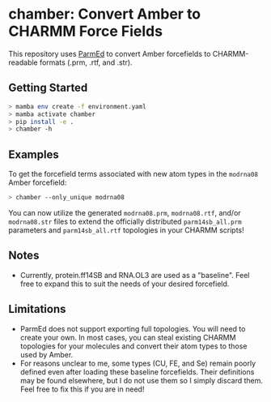 # chamber: Convert Amber to CHARMM Force Fields

This repository uses [ParmEd](https://github.com/parmed/parmed) to convert Amber forcefields to CHARMM-readable formats (.prm, .rtf, and .str).

## Getting Started

``` bash
> mamba env create -f environment.yaml
> mamba activate chamber
> pip install -e .
> chamber -h
```


## Examples

To get the forcefield terms associated with new atom types in the `modrna08` Amber forcefield:

```bash
> chamber --only_unique modrna08
```

You can now utilize the generated `modrna08.prm`, `modrna08.rtf`, and/or `modrna08.str` files to extend the officially distributed `parm14sb_all.prm` parameters and `parm14sb_all.rtf` topologies in your CHARMM scripts!

## Notes

- Currently, protein.ff14SB and RNA.OL3 are used as a "baseline".  Feel free to expand this to suit the needs of your desired forcefield.

## Limitations

- ParmEd does not support exporting full topologies.  You will need to create your own.  In most cases, you can steal existing CHARMM topologies for your molecules and convert their atom types to those used by Amber.
- For reasons unclear to me, some types (CU, FE, and Se) remain poorly defined even after loading these baseline forcefields.  Their definitions may be found elsewhere, but I do not use them so I simply discard them.  Feel free to fix this if you are in need!

